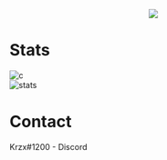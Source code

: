 <p align="center">
  <a href="https://github.com/krzxx">
    <img src="https://discord.c99.nl/widget/theme-4/792727174456016918.png"/>
     </a>
</p>

# Stats
![c](https://github-readme-stats.vercel.app/api/top-langs/?username=krzxx&layout=compact&theme=dark) 
</br>
![stats](https://github-readme-stats.vercel.app/api?username=krzxx&show_icons=true&theme=dark)

# Contact
Krzx#1200 - Discord </br>
